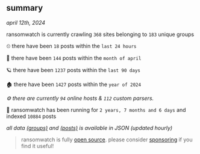 
## summary
_april 12th, 2024_

ransomwatch is currently crawling `368` sites belonging to `183` unique groups

⏲ there have been `18` posts within the `last 24 hours`

🦈 there have been `144` posts within the `month of april`

🪐 there have been `1237` posts within the `last 90 days`

🏚 there have been `1427` posts within the `year of 2024`

_⚙️ there are currently `94` online hosts & `112` custom parsers._

🦕 ransomwatch has been running for `2 years, 7 months and 6 days` and indexed `10884` posts

_all data  [(groups)](http://ransomwhat.telemetry.ltd/groups) and [(posts)](http://ransomwhat.telemetry.ltd/posts) is available in JSON (updated hourly)_

> ransomwatch is fully [open source](https://github.com/joshhighet/ransomwatch#ransomwatch--). please consider [sponsoring](https://github.com/sponsors/joshhighet) if you find it useful!

